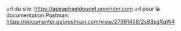 url du site: https://apiraphaeldoucet.onrender.com
url pour la documentation Postman: https://documenter.getpostman.com/view/27391458/2s93sgXqW4